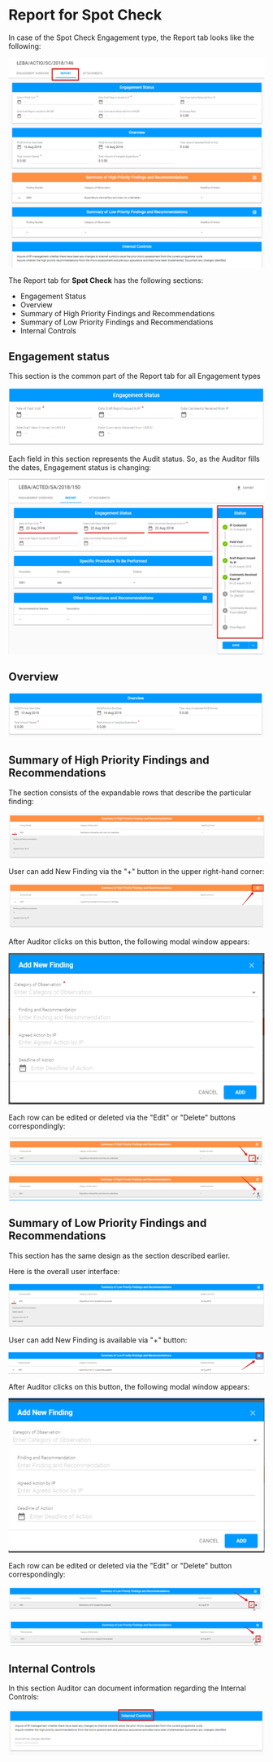 # Report for Spot Check

In case of the Spot Check Engagement type, the Report tab looks like the following:

![Report tab for Spot Check:Overall user interface ](../../../.gitbook/assets/81.png)

The Report tab for **Spot Check** has the following sections:

* Engagement Status
* Overview
* Summary of High Priority Findings and Recommendations
* Summary of Low Priority Findings and Recommendations
* Internal Controls

## Engagement status

This section is the common part of the Report tab for all Engagement types 

![Engagement Status section](../../../.gitbook/assets/42.png)

Each field in this section represents the Audit status. So, as the Auditor fills the dates, Engagement status is changing:

![Engagement Status and  Status panel](../../../.gitbook/assets/43.png)

## Overview

![Overview section](../../../.gitbook/assets/82.png)

## Summary of High Priority Findings and Recommendations

The section consists of the expandable rows that describe the particular finding:

![Summary of High Priority Findings and Recommendations](../../../.gitbook/assets/83.png)

User can add New Finding via the "+" button in the upper right-hand corner: 

![Add button](../../../.gitbook/assets/84.png)

After Auditor clicks on this button, the following modal window appears:

![Add New Finding modal window](../../../.gitbook/assets/85.png)

Each row can be edited or deleted via the "Edit" or "Delete" buttons correspondingly:

![Edit button](../../../.gitbook/assets/86.png)

![Delete button ](../../../.gitbook/assets/87.png)

## Summary of Low Priority Findings and Recommendations

This section has the same design as the section described earlier.

Here is the overall user interface: 

![Summary of Low Priority Findings and Recommendations](../../../.gitbook/assets/88.png)

User can add New Finding is available via "+" button:

![Add button](../../../.gitbook/assets/90.png)

  
After Auditor clicks on this button, the following modal window appears:

![Add New Finding modal window](../../../.gitbook/assets/89.png)

Each row can be edited or deleted via the "Edit" or "Delete" button correspondingly: 

![Edit button](../../../.gitbook/assets/91.png)

![Delete button](../../../.gitbook/assets/92.png)

## Internal Controls

In this section Auditor can document information regarding the Internal Controls: 

![Internal Controls section: overall user interface](../../../.gitbook/assets/93.png)

